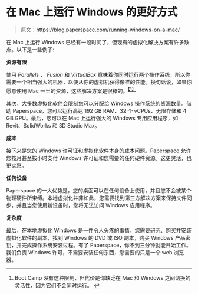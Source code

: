 # 在 Mac 上运行 Windows 的更好方式

> 原文：<https://blog.paperspace.com/running-windows-on-a-mac/>

在 Mac 上运行 Windows 已经有一段时间了，但现有的虚拟化解决方案有许多缺点。以下是一些例子:

**资源有限**

使用 *Parallels* 、 *Fusion* 和 *VirtualBox* 意味着你同时运行两个操作系统，所以你需要一个相当强大的机器，以便从你的虚拟机获得像样的性能。换句话说，如果你愿意使用 Mac 一半的资源，这些解决方案是很棒的。<sup class="footnote-ref">[【1】](#fn1)</sup>

其次，大多数虚拟化软件会限制您可以分配给 Windows 操作系统的资源数量。借助 Paperspace，您可以运行高达 192 GB RAM、32 个 vCPUs、无限存储和 4 GB GPU。最后，您可以在 Mac 上运行强大的 Windows 专用应用程序，如 Revit、SolidWorks 和 3D Studio Max。

**成本**

接下来是您的 Windows 许可证和虚拟化软件本身的成本问题。Paperspace 允许您按月甚至按小时支付 Windows 许可证和您需要的任何硬件资源。这更灵活，也更实惠。

**任何设备**

Paperspace 的一大优势是，您的桌面可以在任何设备上使用，并且您不会被某个物理硬件所束缚。本地虚拟化并非如此，您需要找到第三方解决方案来保持文件同步，并且当您使用新设备时，您将无法访问 Windows 应用程序。

**复杂度**

最后，在本地虚拟化 Windows 是一件令人头疼的事情。您需要研究、购买并安装虚拟化软件的副本，找到 Windows 的 DVD 或 ISO 副本，购买 Windows 产品密钥，并完成操作系统安装过程。有了 Paperspace，你不到三分钟就能开始工作。我们负责 Windows 许可，不需要安装任何东西，您需要的只是一个 web 浏览器。

* * *

1.  Boot Camp 没有这种限制，但代价是你缺乏在 Mac 和 Windows 之间切换的灵活性，因为它们不会同时运行。 [↩︎](#fnref1)